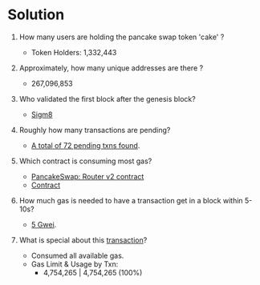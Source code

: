 # Solution

1. How many users are holding the pancake swap token 'cake' ?

    - Token Holders: 1,332,443

2. Approximately, how many unique addresses are there ?

    - 267,096,853

3. Who validated the first block after the genesis block?

    - [Sigm8](https://bscscan.com/block/1)


4. Roughly how many transactions are pending?

    - [A total of 72 pending txns found](https://bscscan.com/txsPending).

5. Which contract is consuming most gas?

    - [PancakeSwap: Router v2 contract](https://bscscan.com/gastracker)
    - [Contract](https://bscscan.com/address/0x10ed43c718714eb63d5aa57b78b54704e256024e)


6. How much gas is needed to have a transaction get in a block within 5-10s?

    - [5 Gwei](https://bscscan.com/gastracker).

7. What is special about this [transaction](https://bscscan.com/tx/0x1bfbff8411ed44e609d911476b0d35a28284545b690902806ea0a7ff0453e931)?

    - Consumed all available gas.
   -  Gas Limit & Usage by Txn:
        - 4,754,265 | 4,754,265 (100%)